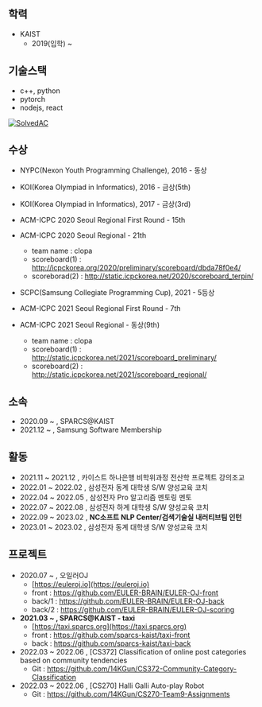 ## 학력
- KAIST
  - 2019(입학) ~ 

## 기술스택
- c++, python
- pytorch
- nodejs, react

[![SolvedAC](http://mazassumnida.wtf/api/v2/generate_badge?boj=geon6757)](https://solved.ac/geon6757)


## 수상
- NYPC(Nexon Youth Programming Challenge), 2016 - 동상
- KOI(Korea Olympiad in Informatics), 2016 - 금상(5th)
- KOI(Korea Olympiad in Informatics), 2017 - 금상(3rd)

- ACM-ICPC 2020 Seoul Regional First Round - 15th
- ACM-ICPC 2020 Seoul Regional - 21th
  - team name : clopa
  - scoreboard(1) : http://icpckorea.org/2020/preliminary/scoreboard/dbda78f0e4/
  - scoreborad(2) : http://static.icpckorea.net/2020/scoreboard_terpin/

- SCPC(Samsung Collegiate Programming Cup), 2021 - 5등상

- ACM-ICPC 2021 Seoul Regional First Round - 7th
- ACM-ICPC 2021 Seoul Regional - 동상(9th)
  - team name : clopa
  - scoreboard(1) : http://static.icpckorea.net/2021/scoreboard_preliminary/
  - scoreboard(2) : http://static.icpckorea.net/2021/scoreboard_regional/

## 소속
- 2020.09 ~ , SPARCS@KAIST
- 2021.12 ~ , Samsung Software Membership

## 활동
- 2021.11 ~ 2021.12 , 카이스트 하나은행 비학위과정 전산학 프로젝트 강의조교
- 2022.01 ~ 2022.02 , 삼성전자 동계 대학생 S/W 양성교육 코치
- 2022.04 ~ 2022.05 , 삼성전자 Pro 알고리즘 멘토링 멘토
- 2022.07 ~ 2022.08 , 삼성전자 하계 대학생 S/W 양성교육 코치
- 2022.09 ~ 2023.02 , **NC소프트 NLP Center/검색기술실 내러티브팀 인턴**
- 2023.01 ~ 2023.02 , 삼성전자 동계 대학생 S/W 양성교육 코치

## 프로젝트
- 2020.07 ~ , 오일러OJ
  - [https://euleroj.io](https://euleroj.io)
  - front : https://github.com/EULER-BRAIN/EULER-OJ-front
  - back/1 : https://github.com/EULER-BRAIN/EULER-OJ-back
  - back/2 : https://github.com/EULER-BRAIN/EULER-OJ-scoring
- **2021.03 ~ , SPARCS@KAIST - taxi**
  - [https://taxi.sparcs.org](https://taxi.sparcs.org)
  - front : https://github.com/sparcs-kaist/taxi-front
  - back : https://github.com/sparcs-kaist/taxi-back
- 2022.03 ~ 2022.06 , \[CS372\] Classification of online post categories based on community tendencies
  - Git : https://github.com/14KGun/CS372-Community-Category-Classification
- 2022.03 ~ 2022.06 , \[CS270\] Halli Galli Auto-play Robot
  - Git : https://github.com/14KGun/CS270-Team9-Assignments
<!-- - 2022.07 ~ , 오일러EDU 개발
  - front : https://github.com/EULER-BRAIN/EULER-EDU-front
  - back : https://github.com/EULER-BRAIN/EULER-EDU-back -->
